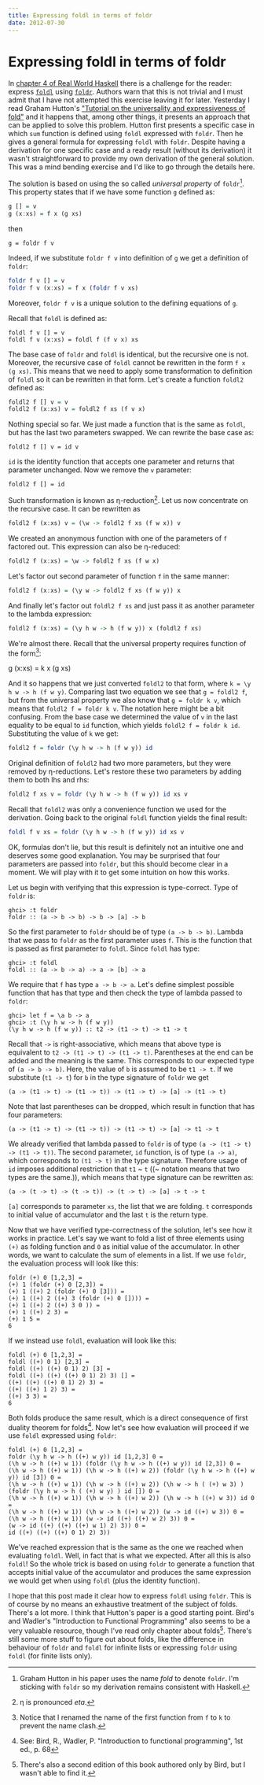 ```yaml
---
title: Expressing foldl in terms of foldr
date: 2012-07-30
---
```


Expressing foldl in terms of foldr
==================================

In [chapter 4 of Real World
Haskell](http://book.realworldhaskell.org/read/functional-programming.html)
there is a challenge for the reader: express
[`foldl`](http://hackage.haskell.org/packages/archive/base/latest/doc/html/Prelude.html#v:foldl)
using [`foldr`](http://hackage.haskell.org/packages/archive/base/latest/doc/html/Prelude.html#v:foldr).
Authors warn that this is not trivial and I must admit that I have not attempted
this exercise leaving it for later. Yesterday I read Graham Hutton's ["Tutorial
on the universality and expressiveness of
fold"](http://www.cs.nott.ac.uk/~gmh/fold.pdf) and it happens that, among other
things, it presents an approach that can be applied to solve this
problem. Hutton first presents a specific case in which `sum` function is
defined using `foldl` expressed with `foldr`. Then he gives a general formula
for expressing `foldl` with `foldr`. Despite having a derivation for one
specific case and a ready result (without its derivation) it wasn't
straightforward to provide my own derivation of the general solution. This was a
mind bending exercise and I'd like to go through the details here.

The solution is based on using the so called _universal property_ of
`foldr`[^1].  This property states that if we have some function `g` defined as:

```haskell
g [] = v
g (x:xs) = f x (g xs)
```

then

```
g = foldr f v
```

Indeed, if we substitute `foldr f v` into definition of `g` we get a definition
of `foldr`:

```haskell
foldr f v [] = v
foldr f v (x:xs) = f x (foldr f v xs)
```

Moreover, `foldr f v` is a unique solution to the defining equations of `g`.

Recall that `foldl` is defined as:

```
foldl f v [] = v
foldl f v (x:xs) = foldl f (f v x) xs
```

The base case of `foldr` and `foldl` is identical, but the recursive one is
not. Moreover, the recursive case of `foldl` cannot be rewritten in the form `f
x (g xs)`. This means that we need to apply some transformation to definition of
`foldl` so it can be rewritten in that form. Let's create a function `foldl2`
defined as:

```haskell
foldl2 f [] v = v
foldl2 f (x:xs) v = foldl2 f xs (f v x)
```

Nothing special so far. We just made a function that is the same as `foldl`, but
has the last two parameters swapped. We can rewrite the base case as:

```
foldl2 f [] v = id v
```

`id` is the identity function that accepts one parameter and returns that
parameter unchanged. Now we remove the `v` parameter:

```
foldl2 f [] = id
```

Such transformation is known as η-reduction[^2].  Let us now concentrate on the
recursive case. It can be rewritten as

```haskell
foldl2 f (x:xs) v = (\w -> foldl2 f xs (f w x)) v
```

We created an anonymous function with one of the parameters of `f` factored out.
This expression can also be η-reduced:

```haskell
foldl2 f (x:xs) = \w -> foldl2 f xs (f w x)
```

Let's factor out second parameter of function `f` in the same manner:

```haskell
foldl2 f (x:xs) = (\y w -> foldl2 f xs (f w y)) x
```

And finally let's factor out `foldl2 f xs` and just pass it as another parameter
to the lambda expression:

```haskell
foldl2 f (x:xs) = (\y h w -> h (f w y)) x (foldl2 f xs)
```

We're almost there. Recall that the universal property requires function of the
form[^3]:

g (x:xs) = k x (g xs)

And it so happens that we just converted `foldl2` to that form, where `k = \y h
w -> h (f w y)`. Comparing last two equation we see that `g = foldl2 f`, but
from the universal property we also know that `g = foldr k v`, which means that
`foldl2 f = foldr k v`. The notation here might be a bit confusing. From the
base case we determined the value of `v` in the last equality to be equal to
`id` function, which yields `foldl2 f = foldr k id`. Substituting the value of
`k` we get:

```haskell
foldl2 f = foldr (\y h w -> h (f w y)) id
```

Original definition of `foldl2` had two more parameters, but they were removed
by η-reductions. Let's restore these two parameters by adding them to both lhs
and rhs:

```haskell
foldl2 f xs v = foldr (\y h w -> h (f w y)) id xs v
```

Recall that `foldl2` was only a convenience function we used for the
derivation. Going back to the original `foldl` function yields the final result:

```haskell
foldl f v xs = foldr (\y h w -> h (f w y)) id xs v
```

OK, formulas don't lie, but this result is definitely not an intuitive one and
deserves some good explanation. You may be surprised that four parameters are
passed into `foldr`, but this should become clear in a moment. We will play with
it to get some intuition on how this works.

Let us begin with verifying that this expression is type-correct. Type of
`foldr` is:

```
ghci> :t foldr
foldr :: (a -> b -> b) -> b -> [a] -> b
```

So the first parameter to `foldr` should be of type `(a -> b -> b)`. Lambda that
we pass to `foldr` as the first parameter uses `f`. This is the function that is
passed as first parameter to `foldl`. Since `foldl` has type:

```
ghci> :t foldl
foldl :: (a -> b -> a) -> a -> [b] -> a
```

We require that `f` has type `a -> b -> a`. Let's define simplest possible
function that has that type and then check the type of lambda passed to `foldr`:

```
ghci> let f = \a b -> a
ghci> :t (\y h w -> h (f w y))
(\y h w -> h (f w y)) :: t2 -> (t1 -> t) -> t1 -> t
```

Recall that `->` is right-associative, which means that above type is equivalent
to `t2 -> (t1 -> t) -> (t1 -> t)`. Parentheses at the end can be added and the
meaning is the same. This corresponds to our expected type of `(a -> b ->
b)`. Here, the value of `b` is assumed to be `t1 -> t`. If we substitute (`t1 ->
t`) for `b` in the type signature of `foldr` we get

```
(a -> (t1 -> t) -> (t1 -> t)) -> (t1 -> t) -> [a] -> (t1 -> t)
```

Note that last parentheses can be dropped, which result in function that has
four parameters:

```
(a -> (t1 -> t) -> (t1 -> t)) -> (t1 -> t) -> [a] -> t1 -> t
```

We already verified that lambda passed to `foldr` is of type `(a -> (t1 -> t) ->
(t1 -> t))`. The second parameter, `id` function, is of type `(a -> a)`, which
corresponds to `(t1 -> t)` in the type signature. Therefore usage of `id`
imposes additional restriction that `t1` ~ `t` ((~ notation means that two types
are the same.)), which means that type signature can be rewritten as:

```
(a -> (t -> t) -> (t -> t)) -> (t -> t) -> [a] -> t -> t
```

`[a]` corresponds to parameter `xs`, the list that we are folding. `t`
corresponds to initial value of accumulator and the last `t` is the return type.

Now that we have verified type-correctness of the solution, let's see how it
works in practice. Let's say we want to fold a list of three elements using
`(+)` as folding function and `0` as initial value of the accumulator. In other
words, we want to calculate the sum of elements in a list. If we use `foldr`,
the evaluation process will look like this:

```
foldr (+) 0 [1,2,3] =
(+) 1 (foldr (+) 0 [2,3]) =
(+) 1 ((+) 2 (foldr (+) 0 [3])) =
(+) 1 ((+) 2 ((+) 3 (foldr (+) 0 []))) =
(+) 1 ((+) 2 ((+) 3 0 )) =
(+) 1 ((+) 2 3) =
(+) 1 5 =
6
```

If we instead use `foldl`, evaluation will look like this:

```
foldl (+) 0 [1,2,3] =
foldl ((+) 0 1) [2,3] =
foldl ((+) ((+) 0 1) 2) [3] =
foldl ((+) ((+) ((+) 0 1) 2) 3) [] =
((+) ((+) ((+) 0 1) 2) 3) =
((+) ((+) 1 2) 3) =
((+) 3 3) =
6
```

Both folds produce the same result, which is a direct consequence of first
duality theorem for folds[^4]. Now let's see how evaluation will proceed if we
use `foldl` expressed using `foldr`:

```
foldl (+) 0 [1,2,3] =
foldr (\y h w -> h ((+) w y)) id [1,2,3] 0 =
(\h w -> h ((+) w 1)) (foldr (\y h w -> h ((+) w y)) id [2,3]) 0 =
(\h w -> h ((+) w 1)) (\h w -> h ((+) w 2)) (foldr (\y h w -> h ((+) w y)) id [3]) 0 =
(\h w -> h ((+) w 1)) (\h w -> h ((+) w 2)) (\h w -> h ( (+) w 3) ) (foldr (\y h w -> h ( (+) w y) ) id []) 0 =
(\h w -> h ((+) w 1)) (\h w -> h ((+) w 2)) (\h w -> h ((+) w 3)) id 0 =
(\h w -> h ((+) w 1)) (\h w -> h ((+) w 2)) (w -> id ((+) w 3)) 0 =
(\h w -> h ((+) w 1)) (w -> id ((+) ((+) w 2) 3)) 0 =
(w -> id ((+) ((+) ((+) w 1) 2) 3)) 0 =
id ((+) ((+) ((+) 0 1) 2) 3))
```

We've reached expression that is the same as the one we reached when evaluating
`foldl`. Well, in fact that is what we expected. After all this is also `foldl`!
So the whole trick is based on using `foldr` to generate a function that accepts
initial value of the accumulator and produces the same expression we would get
when using `foldl` (plus the identity function).

I hope that this post made it clear how to express `foldl` using `foldr`. This
is of course by no means an exhaustive treatment of the subject of
folds. There's a lot more. I think that Hutton's paper is a good starting
point. Bird's and Wadler's "Introduction to Functional Programming" also seems
to be a very valuable resource, though I've read only chapter about folds[^5].
There's still some more stuff to figure out about folds, like the difference in
behaviour of `foldr` and `foldl` for infinite lists or expressing `foldr` using
`foldl` (for finite lists only).

[^1]: Graham Hutton in his paper uses the name _fold_ to denote `foldr`. I'm
sticking with `foldr` so my derivation remains consistent with Haskell.

[^2]: η is pronounced _eta_.

[^3]: Notice that I renamed the name of the first function from `f` to `k` to
prevent the name clash.

[^4]: See: Bird, R., Wadler, P. "Introduction to functional programming", 1st
ed., p. 68

[^5]: There's also a second edition of this book authored only by Bird, but I
wasn't able to find it.

